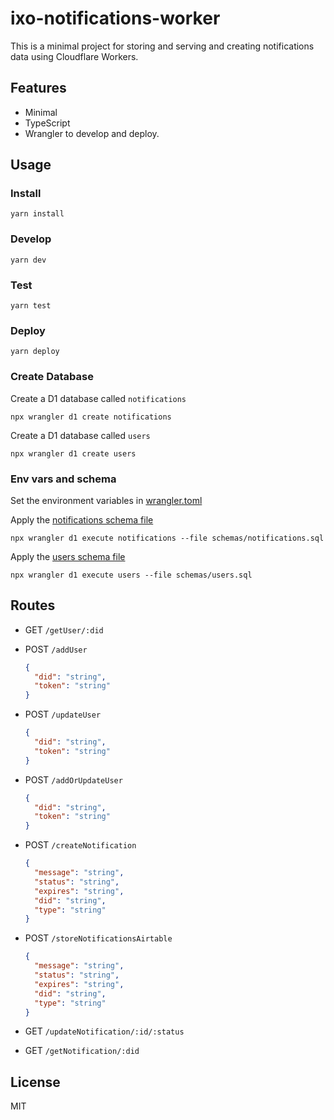 # ixo-notifications-worker

This is a minimal project for storing and serving and creating notifications data using Cloudflare Workers.

## Features

- Minimal
- TypeScript
- Wrangler to develop and deploy.

## Usage

### Install

```
yarn install
```

### Develop

```
yarn dev
```

### Test

```
yarn test
```

### Deploy

```
yarn deploy
```

### Create Database

Create a D1 database called `notifications`

```
npx wrangler d1 create notifications
```

Create a D1 database called `users`

```
npx wrangler d1 create users
```

### Env vars and schema

Set the environment variables in [wrangler.toml](wrangler.toml)

Apply the [notifications schema file](/schemas/notifications.sql)

```
npx wrangler d1 execute notifications --file schemas/notifications.sql
```

Apply the [users schema file](/schemas/users.sql)

```
npx wrangler d1 execute users --file schemas/users.sql
```

## Routes

- GET `/getUser/:did`

- POST `/addUser`

  ```json
  {
  	"did": "string",
  	"token": "string"
  }
  ```

- POST `/updateUser`

  ```json
  {
  	"did": "string",
  	"token": "string"
  }
  ```

- POST `/addOrUpdateUser`

  ```json
  {
  	"did": "string",
  	"token": "string"
  }
  ```

- POST `/createNotification`

  ```json
  {
  	"message": "string",
  	"status": "string",
  	"expires": "string",
  	"did": "string",
  	"type": "string"
  }
  ```

- POST `/storeNotificationsAirtable`

  ```json
  {
  	"message": "string",
  	"status": "string",
  	"expires": "string",
  	"did": "string",
  	"type": "string"
  }
  ```

- GET `/updateNotification/:id/:status`

- GET `/getNotification/:did`

## License

MIT
